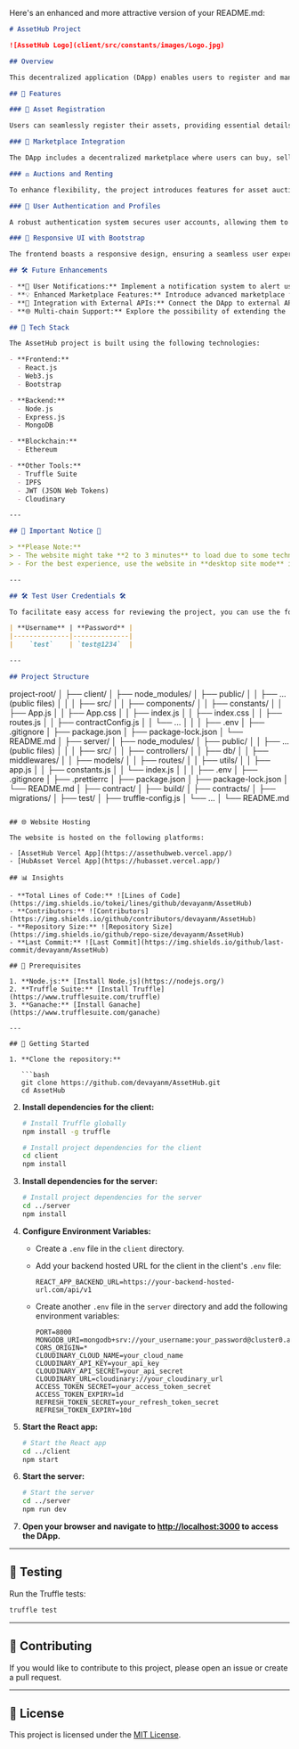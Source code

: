 Here's an enhanced and more attractive version of your README.md:

```markdown
# AssetHub Project

![AssetHub Logo](client/src/constants/images/Logo.jpg)

## Overview

This decentralized application (DApp) enables users to register and manage assets like land and vehicles on the Ethereum blockchain. It utilizes smart contracts for secure, transparent, and tamper-proof asset registration. The frontend, built with React.js, provides an intuitive user interface, making it accessible to users interacting with the Ethereum blockchain.

## 🚀 Features

### 📄 Asset Registration

Users can seamlessly register their assets, providing essential details such as location, ownership, and asset-specific information. The registration process ensures transparency and immutability by leveraging Ethereum smart contracts.

### 🛒 Marketplace Integration

The DApp includes a decentralized marketplace where users can buy, sell, or trade registered assets. Smart contracts facilitate secure and trustless transactions, ensuring the integrity of asset ownership transfers.

### ⚖️ Auctions and Renting

To enhance flexibility, the project introduces features for asset auctions and renting. Users can participate in auctions to bid on assets, and there's an option to rent assets for a specific duration. These functionalities are governed by smart contracts, promoting trust and security.

### 👤 User Authentication and Profiles

A robust authentication system secures user accounts, allowing them to access personalized profiles. Users can track their registered assets, transaction history, and participate in community discussions.

### 📱 Responsive UI with Bootstrap

The frontend boasts a responsive design, ensuring a seamless user experience across various devices. Bootstrap is employed for its clean, mobile-friendly components and grid system.

## 🛠️ Future Enhancements

- **🔔 User Notifications:** Implement a notification system to alert users about successful registrations, auction bids, and other relevant activities.
- **💡 Enhanced Marketplace Features:** Introduce advanced marketplace features such as a reputation system, detailed asset listings, and a decentralized review system.
- **🔗 Integration with External APIs:** Connect the DApp to external APIs for real-time asset data, enhancing the accuracy of registered information.
- **🌐 Multi-chain Support:** Explore the possibility of extending the DApp to support multiple blockchains, providing users with more choices and interoperability.

## 🧰 Tech Stack

The AssetHub project is built using the following technologies:

- **Frontend:**
  - React.js
  - Web3.js
  - Bootstrap

- **Backend:**
  - Node.js
  - Express.js
  - MongoDB

- **Blockchain:**
  - Ethereum

- **Other Tools:**
  - Truffle Suite
  - IPFS
  - JWT (JSON Web Tokens)
  - Cloudinary

---

## 🚨 Important Notice 🚨

> **Please Note:**
> - The website might take **2 to 3 minutes** to load due to some technical issues such as bugs or optimization problems. Please be patient.
> - For the best experience, use the website in **desktop site mode** if accessing it from a phone.

---

## 🛠️ Test User Credentials 🛠️

To facilitate easy access for reviewing the project, you can use the following test login credentials:

| **Username** | **Password** |
|--------------|--------------|
|    `test`    | `test@1234`  |

---

## Project Structure

```
project-root/
│
├── client/
│   ├── node_modules/
│   ├── public/
│   │   ├── ... (public files)
│   │
│   ├── src/
│   │   ├── components/
│   │   ├── constants/
│   │   ├── App.js
│   │   ├── App.css
│   │   ├── index.js
│   │   ├── index.css
│   │   ├── routes.js
│   │   ├── contractConfig.js
│   │   └── ...
│   │
│   ├── .env
│   ├── .gitignore
│   ├── package.json
│   ├── package-lock.json
│   └── README.md
│
├── server/
│   ├── node_modules/
│   ├── public/
│   │   ├── ... (public files)
│   │
│   ├── src/
│   │   ├── controllers/
│   │   ├── db/
│   │   ├── middlewares/
│   │   ├── models/
│   │   ├── routes/
│   │   ├── utils/
│   │   ├── app.js
│   │   ├── constants.js
│   │   └── index.js
│   │
│   ├── .env
│   ├── .gitignore
│   ├── .prettierrc
│   ├── package.json
│   ├── package-lock.json
│   └── README.md
│
├── contract/
│   ├── build/
│   ├── contracts/
│   ├── migrations/
│   ├── test/
│   ├── truffle-config.js
│   └── ...
│
└── README.md
```

## 🌐 Website Hosting

The website is hosted on the following platforms:

- [AssetHub Vercel App](https://assethubweb.vercel.app/)
- [HubAsset Vercel App](https://hubasset.vercel.app/)

## 📊 Insights

- **Total Lines of Code:** ![Lines of Code](https://img.shields.io/tokei/lines/github/devayanm/AssetHub)
- **Contributors:** ![Contributors](https://img.shields.io/github/contributors/devayanm/AssetHub)
- **Repository Size:** ![Repository Size](https://img.shields.io/github/repo-size/devayanm/AssetHub)
- **Last Commit:** ![Last Commit](https://img.shields.io/github/last-commit/devayanm/AssetHub)

## 📝 Prerequisites

1. **Node.js:** [Install Node.js](https://nodejs.org/)
2. **Truffle Suite:** [Install Truffle](https://www.trufflesuite.com/truffle)
3. **Ganache:** [Install Ganache](https://www.trufflesuite.com/ganache)

---

## 🚀 Getting Started

1. **Clone the repository:**

   ```bash
   git clone https://github.com/devayanm/AssetHub.git
   cd AssetHub
   ```

2. **Install dependencies for the client:**

   ```bash
   # Install Truffle globally
   npm install -g truffle

   # Install project dependencies for the client
   cd client
   npm install
   ```

3. **Install dependencies for the server:**

   ```bash
   # Install project dependencies for the server
   cd ../server
   npm install
   ```

4. **Configure Environment Variables:**

   - Create a `.env` file in the `client` directory.

   - Add your backend hosted URL for the client in the client's `.env` file:

     ```env
     REACT_APP_BACKEND_URL=https://your-backend-hosted-url.com/api/v1
     ```

   - Create another `.env` file in the `server` directory and add the following environment variables:

     ```env
     PORT=8000
     MONGODB_URI=mongodb+srv://your_username:your_password@cluster0.anjoog4.mongodb.net
     CORS_ORIGIN=*
     CLOUDINARY_CLOUD_NAME=your_cloud_name
     CLOUDINARY_API_KEY=your_api_key
     CLOUDINARY_API_SECRET=your_api_secret
     CLOUDINARY_URL=cloudinary://your_cloudinary_url
     ACCESS_TOKEN_SECRET=your_access_token_secret
     ACCESS_TOKEN_EXPIRY=1d
     REFRESH_TOKEN_SECRET=your_refresh_token_secret
     REFRESH_TOKEN_EXPIRY=10d
     ```

5. **Start the React app:**

   ```bash
   # Start the React app
   cd ../client
   npm start
   ```

6. **Start the server:**

   ```bash
   # Start the server
   cd ../server
   npm run dev
   ```

7. **Open your browser and navigate to [http://localhost:3000](http://localhost:3000) to access the DApp.**

---

## 🧪 Testing

Run the Truffle tests:

```bash
truffle test
```

---

## 🤝 Contributing

If you would like to contribute to this project, please open an issue or create a pull request.

---

## 📜 License

This project is licensed under the [MIT License](LICENSE).
```
